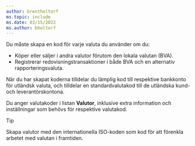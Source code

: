 ```yaml
---
author: brentholtorf
ms.topic: include
ms.date: 03/15/2022
ms.author: bholtorf
---
```

Du måste skapa en kod för varje valuta du använder om du:

- Köper eller säljer i andra valutor förutom den lokala valutan (BVA).  
- Registrerar redovisningstransaktioner i både BVA och en alternativ rapporteringsvaluta.  

När du har skapat koderna tilldelar du lämplig kod till respektive bankkonto för utländsk valuta, och tilldelar en standardvalutakod till de utländska kund- och leverantörskontona.

Du anger valutakoder i listan **Valutor**, inklusive extra information och inställningar som behövs för respektive valutakod.

> [!TIP]
> Skapa valutor med den internationella ISO-koden som kod för att förenkla arbetet med valutan i framtiden.
